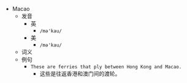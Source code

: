 - Macao
  - 发音
    - 英
      - `/mə'kau/`
    - 美
      - `/mə'kau/`
  - 词义
  - 例句
    - `These are ferries that ply between Hong Kong and Macao.`
      - 这些是往返香港和澳门间的渡轮。

